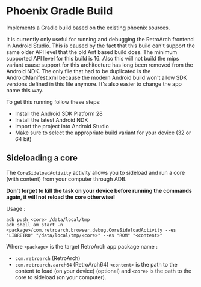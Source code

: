 Phoenix Gradle Build
====================

Implements a Gradle build based on the existing phoenix sources.

It is currently only useful for running and debugging the RetroArch frontend in Android Studio.
This is caused by the fact that this build can't support the same older API level that the old Ant 
based build does. The minimum supported API level for this build is 16. Also this will not build the 
mips variant cause support for this architecture has long been removed from the Android NDK.
The only file that had to be duplicated is the AndroidManifest.xml because the modern Android build
won't allow SDK versions defined in this file anymore. It's also easier to change the app name this way.

To get this running follow these steps:

* Install the Android SDK Platform 28
* Install the latest Android NDK
* Import the project into Android Studio
* Make sure to select the appropriate build variant for your device (32 or 64 bit)

Sideloading a core
------------------

The `CoreSideloadActivity` activity allows you to sideload and run a core (with content) from your computer through ADB.

**Don't forget to kill the task on your device before running the commands again, it will not reload the core otherwise!**

Usage :

```
adb push <core> /data/local/tmp
adb shell am start -n <package>/com.retroarch.browser.debug.CoreSideloadActivity --es "LIBRETRO" "/data/local/tmp/<core>" --es "ROM" "<content>"
```

Where `<package>` is the target RetroArch app package name :
  - `com.retroarch` (RetroArch)
  - `com.retroarch.aarch64` (RetroArch64)
`<content>` is the path to the content to load (on your device) (optional)
and `<core>` is the path to the core to sideload (on your computer).
